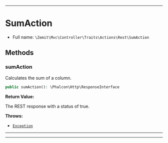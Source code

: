***

# SumAction





* Full name: `\Zemit\Mvc\Controller\Traits\Actions\Rest\SumAction`




## Methods


### sumAction

Calculates the sum of a column.

```php
public sumAction(): \Phalcon\Http\ResponseInterface
```









**Return Value:**

The REST response with a status of true.



**Throws:**

- [`Exception`](../../../../../../Exception.md)



***

***

